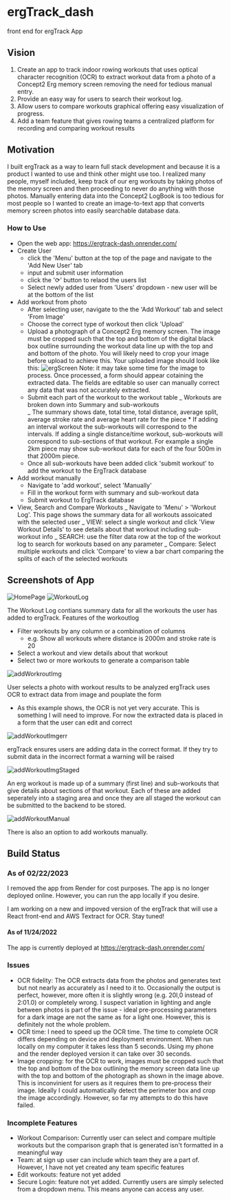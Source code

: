 # ergTrack_dash

front end for ergTrack App

## Vision

1. Create an app to track indoor rowing workouts that uses optical character recognition (OCR) to extract workout data from a photo of a Concept2 Erg memory screen removing the need for tedious manual entry.
2. Provide an easy way for users to search their workout log.
3. Allow users to compare workouts graphical offering easy visualization of progress.
4. Add a team feature that gives rowing teams a centralized platform for recording and comparing workout results

## Motivation

I built ergTrack as a way to learn full stack development and because it is a product I wanted to use and think other might use too. I realized many people, myself included, keep track of our erg workouts by taking photos of the memory screen and then proceeding to never do anything with those photos. Manually entering data into the Concept2 LogBook is too tedious for most people so I wanted to create an image-to-text app that converts memory screen photos into easily searchable database data.

### How to Use

- Open the web app: https://ergtrack-dash.onrender.com/
- Create User
  - click the 'Menu' button at the top of the page and navigate to the 'Add New User' tab
  - input and submit user information
  - click the '⟳' button to relaod the users list
  - Select newly added user from 'Users' dropdown - new user will be at the bottom of the list
- Add workout from photo
  - After selecting user, navigate to the the 'Add Workout' tab and select 'From Image'
  - Choose the correct type of workout then click 'Upload'
  - Upload a photograph of a Concept2 Erg memory screen. The image must be cropped such that the top and bottom of the digital black box outline surrounding the workout data line up with the top and and bottom of the photo. You will likely need to crop your image before upload to achieve this. Your uploaded image should look like this:
    ![ergScreen](cr_erg02.jpg)
    Note: it may take some time for the image to process. Once processed, a form should appear cotaining the extracted data. The fields are editable so user can manually correct any data that was not accurately extracted.
  - Submit each part of the workout to the workout table
    _ Workouts are broken down into Summary and sub-workouts  
     _ The summary shows date, total time, total distance, average split, average stroke rate and average heart rate for the piece \* If adding an interval workout the sub-workouts will correspond to the intervals. If adding a single distance/time workout, sub-workouts will correspond to sub-sections of that workout. For example a single 2km piece may show sub-workout data for each of the four 500m in that 2000m piece.
  - Once all sub-workouts have been added click 'submit workout' to add the workout to the ErgTrack database
- Add workout manually
  - Navigate to 'add workout', select 'Manually'
  - Fill in the workout form with summary and sub-workout data
  - Submit workout to ErgTrack database
- View, Search and Compare Workouts
  _ Navigate to 'Menu' > 'Workout Log'. This page shows the summary data for all workouts assoicated with the selected user
  _ VIEW: select a single workout and click 'View Workout Details' to see details about that workout including sub-workout info
  _ SEARCH: use the filter data row at the top of the workout log to search for workouts based on any parameter
  _ Compare: Select multiple workouts and click 'Compare' to view a bar chart comparing the splits of each of the selected workouts

## Screenshots of App

![HomePage](app_screenshots/home.png)
![WorkoutLog](app_screenshots/workoutlog.png)

The Workout Log contians summary data for all the workouts the user has added to ergTrack.
Features of the workoutlog

- Filter workouts by any column or a combination of columns
  - e.g. Show all workouts where distance is 2000m and stroke rate is 20
- Select a workout and view details about that workout
- Select two or more workouts to generate a comparison table

![addWorkroutImg](app_screenshots/fromImg.png)

User selects a photo with workout results to be analyzed
ergTrack uses OCR to extract data from image and pouplate the form

- As this example shows, the OCR is not yet very accurate. This is something I will need to improve. For now the extracted data is placed in a form that the user can edit and correct

![addWorkoutImgerr](app_screenshots/fmImg_error.png)

ergTrack ensures users are adding data in the correct format. If they try to submit data in the incorrect format a warning will be raised

![addWorkoutImgStaged](app_screenshots/fmImg_staged.png)

An erg workout is made up of a summary (first line) and sub-workouts that give details about sections of that workout. Each of these are added seperately into a staging area and once they are all staged the workout can be submitted to the backend to be stored.

![addWorkoutManual](app_screenshots/manual.png)

There is also an option to add workouts manually.

## Build Status

### As of 02/22/2023

I removed the app from Render for cost purposes. The app is no longer deployed online. However, you can run the app locally if you desire.

I am working on a new and impoved version of the ergTrack that will use a React front-end and AWS Textract for OCR. Stay tuned!

#### As of 11/24/2022

The app is currently deployed at https://ergtrack-dash.onrender.com/

### Issues

- OCR fidelity: The OCR extracts data from the photos and generates text but not nearly as accurately as I need to it to. Occasionally the output is perfect, however, more often it is slightly wrong (e.g. 20l,0 instead of 2:01.0) or completely wrong. I suspect variation in lighting and angle between photos is part of the issue - ideal pre-processing parameters for a dark image are not the same as for a light one. However, this is definitely not the whole problem.
- OCR time: I need to speed up the OCR time. The time to complete OCR differs depending on device and deployment environment. When run locally on my computer it takes less than 5 seconds. Using my phone and the render deployed version it can take over 30 seconds.
- Image cropping: for the OCR to work, images must be cropped such that the top and bottom of the box outlining the memory screen data line up with the top and bottom of the photograph as shown in the image above. This is inconvinient for users as it requires them to pre-process their image. Ideally I could automatically detect the perimeter box and crop the image accordingly. However, so far my attempts to do this have failed.

### Incomplete Features

- Workout Comparison: Currently user can select and compare multiple workouts but the comparison graph that is generated isn't formatted in a meaningful way
- Team: at sign up user can include which team they are a part of. However, I have not yet created any team specific features
- Edit workouts: feature not yet added
- Secure Login: feature not yet added. Currently users are simply selected from a dropdown menu. This means anyone can access any user.
